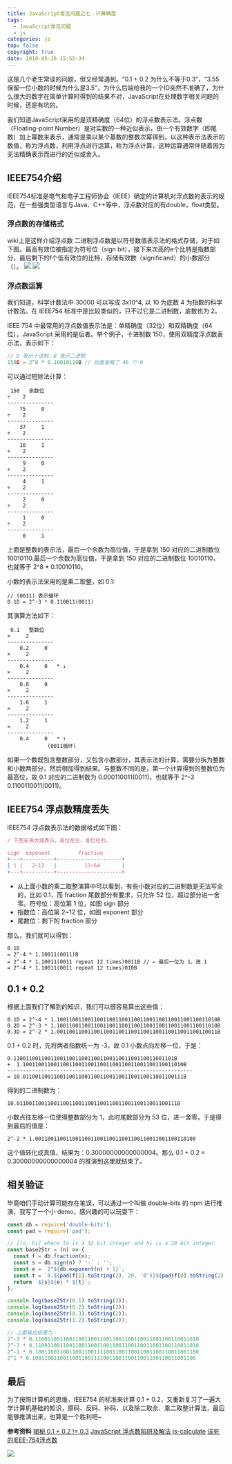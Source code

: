 ```yaml
---
title: JavaScript常见问题之七：计算精度
tags:
  - JavaScript常见问题
  - js
categories: js
top: false
copyright: true
date: 2018-05-16 15:55:34
---
```

这是几个老生常谈的问题，但又经常遇到。“0.1 + 0.2 为什么不等于0.3”，“3.55保留一位小数的时候为什么是3.5”，为什么后端给我的一个ID突然不准确了，为什么很大的数字在简单计算时得到的结果不对，JavaScript在处理数字相关问题的时候，还是有坑的。
<!--more-->
我们知道JavaScript采用的是双精确度（64位）的浮点数表示法。浮点数（Floating-point Number）是对实数的一种近似表示，由一个有效数字（即尾数）加上幂数来表示，通常是乘以某个基数的整数次幂得到。以这种表示法表示的数值，称为浮点数，利用浮点进行运算，称为浮点计算，这种运算通常伴随着因为无法精确表示而进行的近似或舍入。
## IEEE754介绍
IEEE754标准是电气和电子工程师协会（IEEE）确定的计算机对浮点数的表示的规范，在一些强类型语言与Java、C++等中，浮点数对应的有double，float类型。
### 浮点数的存储格式
wiki上是这样介绍浮点数
二进制浮点数是以符号数值表示法的格式存储，对于如下图。最高有效位被指定为符号位（sign bit），接下来次高的e个比特是指数部分，最后剩下的f个低有效位的比特，存储有效数（significand）的小数部分（）。
![](https://ws2.sinaimg.cn/large/006tNc79ly1g2ipqtte9qj32800c940w.jpg)
![](https://ws1.sinaimg.cn/large/006tNc79ly1g2ip26osxzj30xc0de75t.jpg)
### 浮点数运算
我们知道，科学计数法中 30000 可以写成 3x10^4, 以 10 为底数 4 为指数的科学计数法。在 IEEE754 标准中是比较类似的，只不过它是二进制数，底数也为 2。

IEEE 754 中最常用的浮点数值表示法是：单精确度（32位）和双精确度（64位），JavaScript 采用的是后者。举个例子，十进制数 150，使用双精度浮点数表示法，表示如下：
```js
// D 表示十进制，B 表示二进制
150D = 2^8 * 0.10010110B // 后面省略了 46 个 0
```
可以通过短除法计算：
```
 150   余数位
÷    2
---------------
    75     0   
÷    2
---------------
    37     1
÷    2
---------------
    18     1
÷    2
---------------
     9     0
÷    2
---------------
     4     1
÷    2
---------------
     2     0
÷    2
---------------
     1     0
÷    2
---------------
     0     1
```
上面是整数的表示法，最后一个余数为高位值，于是拿到 150 对应的二进制数位 10010110.最后一个余数为高位值，于是拿到 150 对应的二进制数位 10010110，也就等于 2^8 * 0.10010110。

小数的表示法采用的是乘二取整，如 0.1:
```
// (0011) 表示循环
0.1D = 2^-3 * 0.110011(0011)
```
其演算方法如下：
```
 0.1   整数位
×     2
---------------
    0.2     0 
×     2
---------------
    0.4     0   * ↓
×     2
---------------
    0.8     0 
×     2
---------------
    1.6     1 
×     2
---------------
    1.2     1
×     2
---------------
    0.4     0   * ↑
             (0011循环)
```
如果一个数既包含整数部分，又包含小数部分，其表示法的计算，需要分拆为整数和小数两部分，然后相加得到结果。与整数不同的是，第一个计算得到的整数位为最高位，故 0.1 对应的二进制数为 0.000110011(0011)，也就等于 2^-3 0.1100110011(0011)。

## IEEE754 浮点数精度丢失
IEEE754 浮点数表示法的数据格式如下图：
```js
/ 下图采用大端表示，高位在左，低位在右。

sign  exponent         fraction
+---+----------+---------------------+
| 1 |   2~12   |         13~64       |
+---+----------+---------------------+
```
* 从上面小数的乘二取整演算中可以看到，有些小数对应的二进制数是无法写全的，比如 0.1，而 fraction 尾数部分有要求，只允许 52 位，超过部分进一舍零。符号位：高位第 1 位，如图 sign 部分
* 指数位：高位第 2~12 位，如图 exponent 部分
* 尾数位：剩下的 fraction 部分

那么，我们就可以得到：
```
0.1D 
= 2^-4 * 1.10011(0011)B
= 2^-4 * 1.10011(0011 repeat 12 times)0011B // ← 最后一位为 1，进 1
= 2^-4 * 1.10011(0011 repeat 12 times)010B
```

## 0.1 + 0.2
根据上面我们了解到的知识，我们可以很容易算出这些值：
```
0.1D = 2^-4 * 1.1001100110011001100110011001100110011001100110011010B
0.2D = 2^-3 * 1.1001100110011001100110011001100110011001100110011010B
0.3D = 2^-2 * 1.0011001100110011001100110011001100110011001100110011B
```
0.1 + 0.2 时，先将两者指数统一为 -3，故 0.1 小数点向左移一位，于是：
```
0.1100110011001100110011001100110011001100110011001101B
+  1.1001100110011001100110011001100110011001100110011010B
------------------------------------------------------------
= 10.0110011001100110011001100110011001100110011001100111B
```
得到的二进制数为：
```
10.0110011001100110011001100110011001100110011001100111B
```
小数点往左移一位使得整数部分为 1，此时尾数部分为 53 位，进一舍零，于是得到最后的值是：
```
2^-2 * 1.0011001100110011001100110011001100110011001100110100
```
这个值转化成真值，结果为：0.30000000000000004。那么 0.1 + 0.2 = 0.30000000000000004 的推演到这里就结束了。

## 相关验证
毕竟咱们手动计算可能存在笔误，可以通过一个叫做 double-bits 的 npm 进行推演，我写了一个小 demo，感兴趣的可以玩耍下：
```js
const db = require('double-bits');
const pad = require('pad');

// [lo, hi] where lo is a 32 bit integer and hi is a 20 bit integer.
const base2Str = (n) => {
  const f = db.fraction(n);
  const s = db.sign(n) ? '-' : '';
  const e = `2^${db.exponent(n) + 1}`;
  const t = `0.${pad(f[1].toString(2), 20, '0')}${pad(f[0].toString(2), 32, '0')}`;
  return `${s}${e} * ${t}`;
};

console.log(base2Str(0.1).toString(2));
console.log(base2Str(0.2).toString(2));
console.log(base2Str(0.3).toString(2));
console.log(base2Str(1.2).toString(2));

// 上面输出结果为：
2^-3 * 0.11001100110011001100110011001100110011001100110011010
2^-2 * 0.11001100110011001100110011001100110011001100110011010
2^-1 * 0.10011001100110011001111001100110011001100110011001100
2^1 * 0.10011001100110011001111001100110011001100110011001100
```
## 最后
为了按照计算机的思维，IEEE754 的标准来计算 0.1 + 0.2，又重新复习了一遍大学计算机基础的知识，原码、反码、补码，以及除二取余、乘二取整计算法，最后能够推演出来，也算是一个胜利吧~



**参考资料**
[揭秘 0.1 + 0.2 != 0.3](http://www.cnblogs.com/hustskyking/p/ieee754-operation-in-js.html)
[JavaScript 浮点数陷阱及解法](https://github.com/camsong/blog/issues/9)
[js-calculate](https://github.com/yuhaiyang1/float_calculate)
[该死的IEEE-754浮点数](https://segmentfault.com/a/1190000009084877)

![](http://static.zhyjor.com/wexin.png)